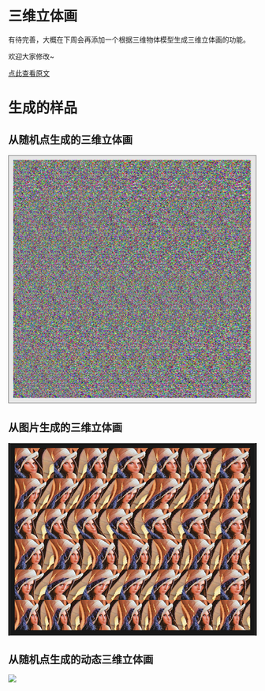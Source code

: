 # 三维立体画
有待完善，大概在下周会再添加一个根据三维物体模型生成三维立体画的功能。

欢迎大家修改~

[点此查看原文](http://shuli.xianyungu.com/three-dimensional-painting)


# 生成的样品
## 从随机点生成的三维立体画
![](Generated-images/Autostereogram.png)

## 从图片生成的三维立体画
![](Generated-images/Autostereogram_picture.png)

## 从随机点生成的动态三维立体画
![](Generated-images/Autostereogram.gif)


